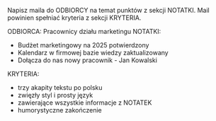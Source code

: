 Napisz maila do ODBIORCY na temat punktów z sekcji NOTATKI. Mail powinien spełniać kryteria z sekcji KRYTERIA.

ODBIORCA: Pracownicy działu marketingu
NOTATKI:

- Budżet marketingowy na 2025 potwierdzony
- Kalendarz w firmowej bazie wiedzy zaktualizowany
- Dołącza do nas nowy pracownik - Jan Kowalski

KRYTERIA:

- trzy akapity tekstu po polsku
- zwięzły styl i prosty język
- zawierające wszystkie informacje z NOTATEK
- humorystyczne zakończenie
